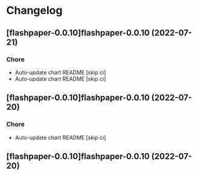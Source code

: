 # Changelog


## [flashpaper-0.0.10]flashpaper-0.0.10 (2022-07-21)

### Chore

- Auto-update chart README [skip ci]
- Auto-update chart README [skip ci]



## [flashpaper-0.0.10]flashpaper-0.0.10 (2022-07-20)

### Chore

- Auto-update chart README [skip ci]



## [flashpaper-0.0.10]flashpaper-0.0.10 (2022-07-20)
